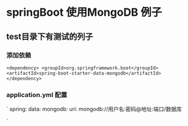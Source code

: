 # springBoot 使用MongoDB 例子
## test目录下有测试的列子
### 添加依赖

`
<dependency>
     <groupId>org.springframework.boot</groupId>
     <artifactId>spring-boot-starter-data-mongodb</artifactId>
</dependency>
`
### application.yml 配置

`
spring:
  data:
    mongodb:
      uri: mongodb://用户名:密码@地址:端口/数据库

`

